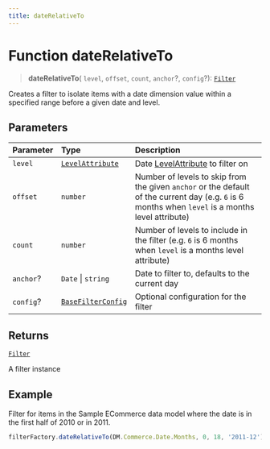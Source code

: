 ```yaml
---
title: dateRelativeTo
---
```


# Function dateRelativeTo

> **dateRelativeTo**(
  `level`,
  `offset`,
  `count`,
  `anchor`?,
  `config`?): [`Filter`](../../../interfaces/interface.Filter.md)

Creates a filter to isolate items with a date dimension value within a specified range before a
given date and level.

## Parameters

| Parameter | Type | Description |
| :------ | :------ | :------ |
| `level` | [`LevelAttribute`](../../../interfaces/interface.LevelAttribute.md) | Date [LevelAttribute](../../../interfaces/interface.LevelAttribute.md) to filter on |
| `offset` | `number` | Number of levels to skip from the given `anchor` or the default of the current day (e.g. `6` is 6 months when `level` is a months level attribute) |
| `count` | `number` | Number of levels to include in the filter (e.g. `6` is 6 months when `level` is a months level attribute) |
| `anchor`? | `Date` \| `string` | Date to filter to, defaults to the current day |
| `config`? | [`BaseFilterConfig`](../../../interfaces/interface.BaseFilterConfig.md) | Optional configuration for the filter |

## Returns

[`Filter`](../../../interfaces/interface.Filter.md)

A filter instance

## Example

Filter for items in the Sample ECommerce data model where the date is in the first half of 2010 or in 2011.
```ts
filterFactory.dateRelativeTo(DM.Commerce.Date.Months, 0, 18, '2011-12'),
```
